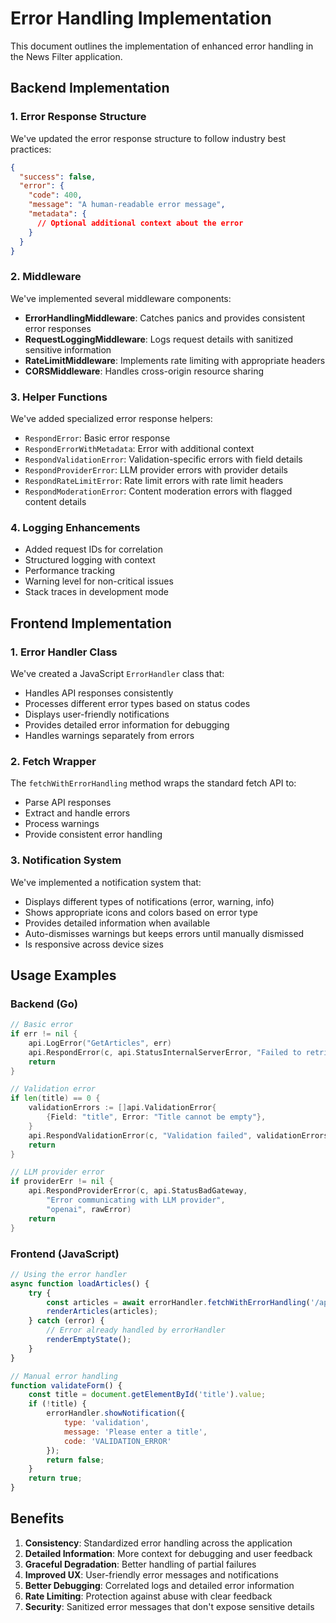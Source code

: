# Error Handling Implementation

This document outlines the implementation of enhanced error handling in the News Filter application.

## Backend Implementation

### 1. Error Response Structure

We've updated the error response structure to follow industry best practices:

```json
{
  "success": false,
  "error": {
    "code": 400,
    "message": "A human-readable error message",
    "metadata": {
      // Optional additional context about the error
    }
  }
}
```

### 2. Middleware

We've implemented several middleware components:

- **ErrorHandlingMiddleware**: Catches panics and provides consistent error responses
- **RequestLoggingMiddleware**: Logs request details with sanitized sensitive information
- **RateLimitMiddleware**: Implements rate limiting with appropriate headers
- **CORSMiddleware**: Handles cross-origin resource sharing

### 3. Helper Functions

We've added specialized error response helpers:

- `RespondError`: Basic error response
- `RespondErrorWithMetadata`: Error with additional context
- `RespondValidationError`: Validation-specific errors with field details
- `RespondProviderError`: LLM provider errors with provider details
- `RespondRateLimitError`: Rate limit errors with rate limit headers
- `RespondModerationError`: Content moderation errors with flagged content details

### 4. Logging Enhancements

- Added request IDs for correlation
- Structured logging with context
- Performance tracking
- Warning level for non-critical issues
- Stack traces in development mode

## Frontend Implementation

### 1. Error Handler Class

We've created a JavaScript `ErrorHandler` class that:

- Handles API responses consistently
- Processes different error types based on status codes
- Displays user-friendly notifications
- Provides detailed error information for debugging
- Handles warnings separately from errors

### 2. Fetch Wrapper

The `fetchWithErrorHandling` method wraps the standard fetch API to:

- Parse API responses
- Extract and handle errors
- Process warnings
- Provide consistent error handling

### 3. Notification System

We've implemented a notification system that:

- Displays different types of notifications (error, warning, info)
- Shows appropriate icons and colors based on error type
- Provides detailed information when available
- Auto-dismisses warnings but keeps errors until manually dismissed
- Is responsive across device sizes

## Usage Examples

### Backend (Go)

```go
// Basic error
if err != nil {
    api.LogError("GetArticles", err)
    api.RespondError(c, api.StatusInternalServerError, "Failed to retrieve articles")
    return
}

// Validation error
if len(title) == 0 {
    validationErrors := []api.ValidationError{
        {Field: "title", Error: "Title cannot be empty"},
    }
    api.RespondValidationError(c, "Validation failed", validationErrors)
    return
}

// LLM provider error
if providerErr != nil {
    api.RespondProviderError(c, api.StatusBadGateway, 
        "Error communicating with LLM provider", 
        "openai", rawError)
    return
}
```

### Frontend (JavaScript)

```javascript
// Using the error handler
async function loadArticles() {
    try {
        const articles = await errorHandler.fetchWithErrorHandling('/api/articles');
        renderArticles(articles);
    } catch (error) {
        // Error already handled by errorHandler
        renderEmptyState();
    }
}

// Manual error handling
function validateForm() {
    const title = document.getElementById('title').value;
    if (!title) {
        errorHandler.showNotification({
            type: 'validation',
            message: 'Please enter a title',
            code: 'VALIDATION_ERROR'
        });
        return false;
    }
    return true;
}
```

## Benefits

1. **Consistency**: Standardized error handling across the application
2. **Detailed Information**: More context for debugging and user feedback
3. **Graceful Degradation**: Better handling of partial failures
4. **Improved UX**: User-friendly error messages and notifications
5. **Better Debugging**: Correlated logs and detailed error information
6. **Rate Limiting**: Protection against abuse with clear feedback
7. **Security**: Sanitized error messages that don't expose sensitive details